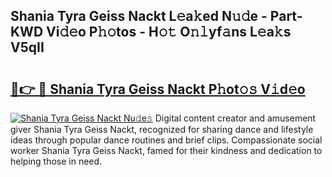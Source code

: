 ## Shania Tyra Geiss Nackt L𝚎a𝚔ed N𝚞𝚍e - Part-KWD Vi𝚍𝚎o P𝚑𝚘tos - H𝚘𝚝 O𝚗𝚕yf𝚊ns L𝚎a𝚔s V5qII

# <h2><a href="http://kf33zj.oniu.top/?m=Shania+Tyra+Geiss+Nackt">🔗👉 🔴 Shania Tyra Geiss Nackt P𝚑ot𝚘𝚜 V𝚒d𝚎o</a></h2>

[![Shania Tyra Geiss Nackt Nu𝚍e𝚜](https://i.imgur.com/0qMVB7G.gif)](http://kf33zj.oniu.top/?m=Shania+Tyra+Geiss+Nackt)
Digital content creator and amusement giver Shania Tyra Geiss Nackt, recognized for sharing dance and lifestyle ideas through popular dance routines and brief clips. Compassionate social worker Shania Tyra Geiss Nackt, famed for their kindness and dedication to helping those in need.  
